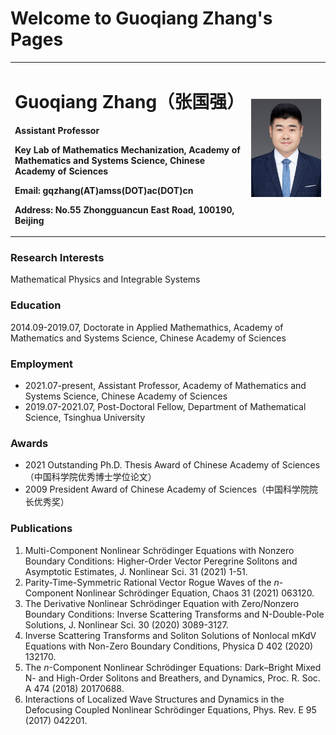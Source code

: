 # Welcome to Guoqiang Zhang's Pages

<table border="0">
  <tr>
    <td width="75%">
      <h1>Guoqiang Zhang（张国强）</h1>
      <p><b>Assistant Professor</b></p>
      <p><b>Key Lab of Mathematics Mechanization, Academy of Mathematics and Systems Science, Chinese Academy of Sciences</b></p>
      <p><b>Email: gqzhang(AT)amss(DOT)ac(DOT)cn</b></p>
      <p><b>Address: No.55 Zhongguancun East Road, 100190, Beijing</b></p>
    </td>
    <td width="25%">
      <img src="/zhengjianzhao.jpeg" width="100%">      
    </td>
  </tr>
</table>

### Research Interests

Mathematical Physics and Integrable Systems


### Education 

2014.09-2019.07,  Doctorate in Applied Mathemathics, Academy of Mathematics and Systems Science, Chinese Academy of Sciences

### Employment

* 2021.07-present,  Assistant Professor, Academy of Mathematics and Systems Science, Chinese Academy of Sciences
* 2019.07-2021.07,  Post-Doctoral Fellow, Department of Mathematical Science, Tsinghua University

### Awards

* 2021 Outstanding Ph.D. Thesis Award of Chinese Academy of Sciences（中国科学院优秀博士学位论文）
* 2009 President Award of Chinese Academy of Sciences（中国科学院院长优秀奖）

### Publications

1. Multi-Component Nonlinear Schrödinger Equations with Nonzero Boundary Conditions: Higher-Order Vector Peregrine Solitons and Asymptotic Estimates, J. Nonlinear Sci. 31 (2021) 1-51.
2. Parity-Time-Symmetric Rational Vector Rogue Waves of the *n*-Component Nonlinear Schrödinger Equation, Chaos 31 (2021) 063120.
3. The Derivative Nonlinear Schrödinger Equation with Zero/Nonzero Boundary Conditions: Inverse Scattering Transforms and N-Double-Pole Solutions, J. Nonlinear Sci. 30 (2020) 3089-3127.
4. Inverse Scattering Transforms and Soliton Solutions of Nonlocal mKdV Equations with Non-Zero Boundary Conditions, Physica D 402 (2020) 132170.
5. The *n*-Component Nonlinear Schrödinger Equations: Dark–Bright Mixed N- and High-Order Solitons and Breathers, and Dynamics, Proc. R. Soc. A 474 (2018) 20170688.
6. Interactions of Localized Wave Structures and Dynamics in the Defocusing Coupled Nonlinear Schrödinger Equations, Phys. Rev. E 95 (2017) 042201.





